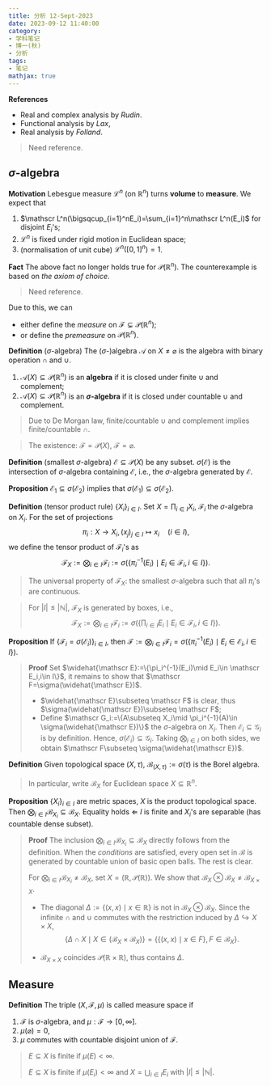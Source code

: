 ```yaml
---
title: 分析 12-Sept-2023
date: 2023-09-12 11:40:00
category: 
- 学科笔记
- 博一(秋)
- 分析
tags: 
- 笔记
mathjax: true
---
```


**References** 

* Real and complex analysis by *Rudin*. 
* Functional analysis by *Lax*,
* Real analysis by *Folland*. 

> Need reference.

## $\sigma$-algebra

**Motivation** Lebesgue measure $\mathscr L^n$ (on $\mathbb R^n$) turns **volume** to **measure**. We expect that 

1. $\mathscr L^n(\bigsqcup_{i=1}^nE_i)=\sum_{i=1}^n\mathscr L^n(E_i)$ for disjoint $E_i$'s;
2. $\mathscr L^n$ is fixed under rigid motion in Euclidean space; 
3. (normalisation of unit cube) $\mathscr L^n([0,1]^n)=1$. 

**Fact** The above fact no longer holds true for $\mathcal P(\mathbb R^n)$. The counterexample is based on *the axiom of choice*. 

> Need reference. 

Due to this, we can 

* either define the *measure* on $\mathscr F\subsetneq \mathcal P(\mathbb R^n)$;
* or define the *premeasure* on $\mathcal P(\mathbb R^n)$. 

**Definition** ($\sigma$-algebra) The ($\sigma$-)algebra $\mathscr A$ on $X\neq\varnothing$ is the algebra with binary operation $\cap$ and $\cup$.

1. $\mathscr A(X)\subseteq \mathcal P(\mathbb R^n)$ is an **algebra** if it is closed under finite $\cup$ and complement;
2. $\mathscr A(X)\subseteq \mathcal P(\mathbb R^n)$ is an **$\sigma$-algebra** if it is closed under countable $\cup$ and complement.

> Due to De Morgan law, finite/countable $\cup$ and complement implies finite/countable $\cap$. 

> The existence: $\mathscr F=\mathcal P(X)$, $\mathscr F=\varnothing$. 

**Definition** (smallest $\sigma$-algebra) $\mathscr E\subseteq \mathcal P(X)$ be any subset. $\sigma(\mathscr E)$ is the intersection of $\sigma$-algebra containing $\mathscr E$, i.e., the $\sigma$-algebra generated by $\mathscr E$. 

**Proposition** $\mathscr E_1\subseteq \sigma(\mathscr E_2)$ implies that $\sigma (\mathscr E_1)\subseteq \sigma(\mathscr E_2)$. 

**Definition** (tensor product rule) $\{X_{i}\}_{i \in I}$. Set $X=\prod_{i\in I}X_i$, $\mathscr F_i$ the $\sigma$-algebra on $X_i$. For the set of projections
$$
\pi_i: X\to X_i, (x_j)_{j\in I}\mapsto x_i \quad (i\in I),
$$
we define the tensor product of $\mathscr F_i$'s as 
$$
\mathscr F_X:=\bigotimes_{i\in I}\mathscr F_i:=\sigma\left(\left\{\pi_i^{-1}(E_i)\mid E_i\in \mathscr F_i,i\in I\right\}\right).
$$

> The universal property of $\mathscr F_X$: the smallest $\sigma$-algebra such that all $\pi_i$'s are continuous. 

> For $|I|\leq |\mathbb N|$, $\mathscr F_X$ is generated by boxes, i.e., 
> $$
> \mathscr F_X:=\bigotimes_{i\in I}\mathscr F_i:=\sigma\left(\left\{\prod_{i\in I}E_i\mid E_i\in \mathscr F_i,i\in I\right\}\right).
> $$

**Proposition** If $\{\mathscr F_i=\sigma(\mathscr E_i)\}_{i\in I}$, then $\mathscr F:=\bigotimes_{i\in I}\mathscr F_i=\sigma\left(\left\{\pi_i^{-1}(E_i)\mid E_i\in \mathscr E_i,i\in I\right\}\right)$. 

> **Proof** Set $\widehat{\mathscr E}:=\{\pi_i^{-1}(E_i)\mid E_i\in \mathscr E_i,i\in I\}$, it remains to show that $\mathscr F=\sigma(\widehat{\mathscr E})$. 
>
> * $\widehat{\mathscr E}\subseteq \mathscr F$ is clear, thus $\sigma(\widehat{\mathscr E})\subseteq \mathscr F$;
> * Define $\mathscr G_i:=\{A\subseteq X_i\mid \pi_i^{-1}(A)\in \sigma(\widehat{\mathscr E})\}$ the $\sigma$-algebra on $X_i$. Then $\mathscr E_i\subseteq \mathscr G_i$ is by definition. Hence, $\sigma(\mathscr E_i)\subseteq \mathscr G_i$. Taking $\bigotimes_{i\in I}$ on both sides, we obtain $\mathscr F\subseteq \sigma(\widehat{\mathscr E})$. 

**Definition** Given topological space $(X,\tau)$, $\mathscr B_{(X,\tau)}:=\sigma(\tau)$ is the Borel algebra. 

> In particular, write $\mathscr B_X$ for Euclidean space $X\subseteq \mathbb R^n$. 

**Proposition** $\{X_i\}_{i\in I}$ are metric spaces, $X$ is the product topological space. Then $\bigotimes_{i\in I}\mathscr B_{X_i}\subseteq \mathscr B_{X}$. Equality holds $\Longleftarrow$ $I$ is finite and $X_i$'s are separable (has countable dense subset). 

> **Proof** The inclusion $\bigotimes_{i\in I}\mathscr B_{X_i}\subseteq \mathscr B_{X}$ directly follows from the definition. When the *conditions* are satisfied, every open set in $\mathscr B$ is generated by countable union of basic open balls. The rest is clear. 
>
> For $\bigotimes_{i\in I}\mathscr B_{X_i}\neq \mathscr B_{X}$, set $X=(\mathbb R,\mathscr P(\mathbb R))$. We show that $\mathscr B_X\otimes \mathscr B_X\neq \mathscr B_{X\times X}$.
>
> * The diagonal $\Delta:=\{(x,x)\mid x\in \mathbb R\}$ is not in $\mathscr B_X\otimes \mathscr B_X$. Since the infinite $\cap$ and $\cup$ commutes with the restriction induced by $\Delta\hookrightarrow X\times X$, 
>   $$
>   \{ \Delta\cap X\mid X\in (\mathscr B_X\times \mathscr B_X)\}=\{ \{(x,x)\mid x\in F\},F\in \mathscr B_X \}.
>   $$
>
>
> * $\mathscr B_{X\times X}$ coincides $\mathcal P(\mathbb R\times\mathbb R)$, thus contains $\Delta$. 

## Measure

**Definition** The triple $(X,\mathscr F,\mu)$ is called measure space if 

1. $\mathscr F$ is $\sigma$-algebra, and $\mu:\mathscr F\to [0,\infty]$. 
2. $\mu(\varnothing)=0$, 
3. $\mu$ commutes with countable disjoint union of $\mathscr F$. 

> $E\subseteq X$ is finite if $\mu(E)<\infty$. 
>
> $E\subseteq X$ is finite if $\mu(E_i)<\infty$ and $X=\bigcup_{i\in I}E_i$ with $|I|\leq |\mathbb N|$.